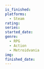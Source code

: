 ```yaml
---
is_finished:
platforms:
  - Steam
rating:
series:
started_date:
genre:
  - RPG
  - Action
  - Metroidvania
img:
finished_date:
---
```

